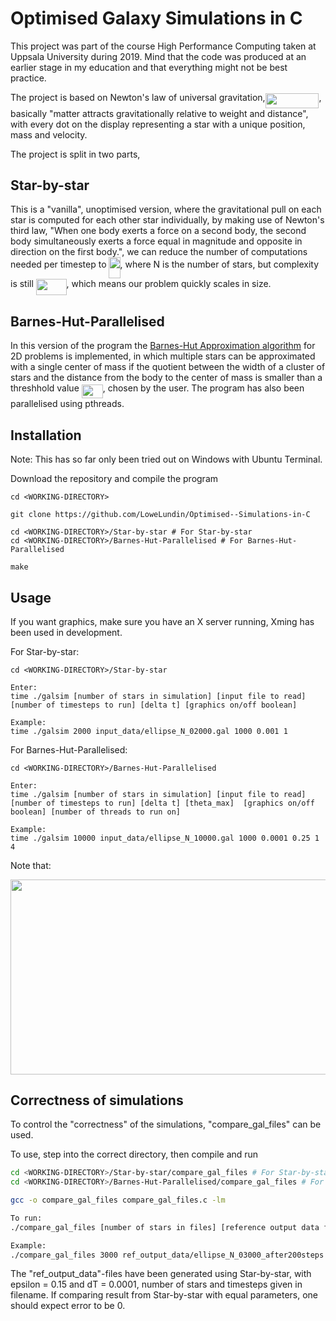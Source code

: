 # Optimised Galaxy Simulations in C

This project was part of the course High Performance Computing taken at Uppsala University during 2019. Mind that the code was produced at an earlier stage in my education and that everything might not be best practice.

The project is based on Newton's law of universal gravitation,<img src="/tex/ebe1a6a00f5417138a18fd859a6bb504.svg?invert_in_darkmode&sanitize=true" align=middle width=85.82971649999999pt height=23.388043799999995pt/>, basically "matter attracts gravitationally relative to weight and distance", with every dot on the display representing a star with a unique position, mass and velocity.

The project is split in two parts,

## Star-by-star

This is a "vanilla", unoptimised version, where the gravitational pull on each star is computed for each other star individually, by making use of Newton's third law, "When one body exerts a force on a second body, the second body simultaneously exerts a force equal in magnitude and opposite in direction on the first body.", we can reduce the number of computations needed per timestep to <img src="/tex/f97c1a43186c0257a4914ddce10d9cda.svg?invert_in_darkmode&sanitize=true" align=middle width=18.061748099999996pt height=33.45973289999998pt/>, where N is the number of stars, but complexity is still <img src="/tex/8e90dbe2d3ca28b3ad0012cb03e7ead6.svg?invert_in_darkmode&sanitize=true" align=middle width=48.70330244999999pt height=26.76175259999998pt/>, which means our problem quickly scales in size.

## Barnes-Hut-Parallelised

In this version of the program the [Barnes-Hut Approximation algorithm](https://en.wikipedia.org/wiki/Barnes%E2%80%93Hut_simulation) for 2D problems is implemented, in which multiple stars can be approximated with a single center of mass if the quotient between the width of a cluster of stars and the distance from the body to the center of mass is smaller than a  threshhold value <img src="/tex/20d4bcfec3faaaae8404a53c8fc76fb2.svg?invert_in_darkmode&sanitize=true" align=middle width=33.96649739999999pt height=22.831056599999986pt/>, chosen by the user. The program has also been parallelised using pthreads.

## Installation
Note: This has so far only been tried out on Windows with Ubuntu Terminal.

Download the repository and compile the program
```
cd <WORKING-DIRECTORY>

git clone https://github.com/LoweLundin/Optimised--Simulations-in-C

cd <WORKING-DIRECTORY>/Star-by-star # For Star-by-star
cd <WORKING-DIRECTORY>/Barnes-Hut-Parallelised # For Barnes-Hut-Parallelised

make
```

## Usage

If you want graphics, make sure you have an X server running, Xming has been used in development.

For Star-by-star: 
```
cd <WORKING-DIRECTORY>/Star-by-star

Enter:
time ./galsim [number of stars in simulation] [input file to read] [number of timesteps to run] [delta t] [graphics on/off boolean]

Example: 
time ./galsim 2000 input_data/ellipse_N_02000.gal 1000 0.001 1
```

For Barnes-Hut-Parallelised:
```
cd <WORKING-DIRECTORY>/Barnes-Hut-Parallelised

Enter:
time ./galsim [number of stars in simulation] [input file to read] [number of timesteps to run] [delta t] [theta_max]  [graphics on/off boolean] [number of threads to run on]

Example:
time ./galsim 10000 input_data/ellipse_N_10000.gal 1000 0.0001 0.25 1 4
```
Note that:
<p align="center"><img src="/tex/c215b349118716a2a1ff68d7cb0704e3.svg?invert_in_darkmode&sanitize=true" align=middle width=717.99150885pt height=311.41552859999996pt/></p>

## Correctness of simulations

To control the "correctness" of the simulations, "compare_gal_files" can be used.

To use, step into the correct directory, then compile and run
```bash
cd <WORKING-DIRECTORY>/Star-by-star/compare_gal_files # For Star-by-star
cd <WORKING-DIRECTORY>/Barnes-Hut-Parallelised/compare_gal_files # For Barnes-Hut-Parallelised

gcc -o compare_gal_files compare_gal_files.c -lm

To run:
./compare_gal_files [number of stars in files] [reference output data file] [result from last simulation, stored in "result.gal"] 

Example:
./compare_gal_files 3000 ref_output_data/ellipse_N_03000_after200steps.gal ../result.gal
```

The "ref_output_data"-files have been generated using Star-by-star, with epsilon = 0.15 and dT = 0.0001, number of stars and timesteps given in filename. If comparing result from Star-by-star with equal parameters, one should expect error to be 0.
